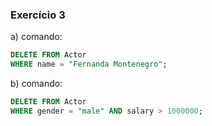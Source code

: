 ### Exercício 3
a) comando: 
```sql
DELETE FROM Actor 
WHERE name = "Fernanda Montenegro";
```
b) comando: 
```sql
DELETE FROM Actor 
WHERE gender = "male" AND salary > 1000000;
```